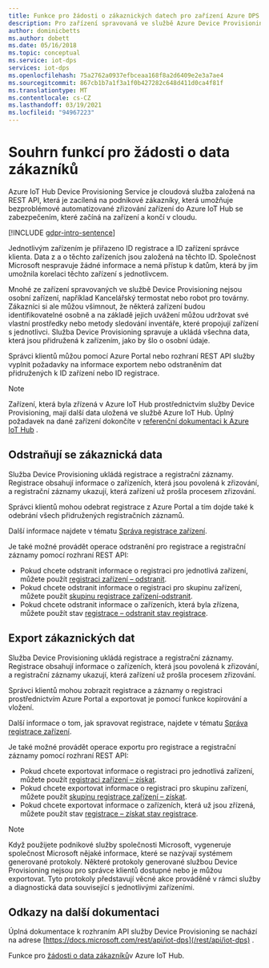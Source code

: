```yaml
---
title: Funkce pro žádosti o zákaznických datech pro zařízení Azure DPS
description: Pro zařízení spravovaná ve službě Azure Device Provisioning (DPS), která jsou osobní, se v tomto článku zobrazují správci, jak exportovat nebo odstranit osobní údaje.
author: dominicbetts
ms.author: dobett
ms.date: 05/16/2018
ms.topic: conceptual
ms.service: iot-dps
services: iot-dps
ms.openlocfilehash: 75a2762a0937efbceaa168f8a2d6409e2e3a7ae4
ms.sourcegitcommit: 867cb1b7a1f3a1f0b427282c648d411d0ca4f81f
ms.translationtype: MT
ms.contentlocale: cs-CZ
ms.lasthandoff: 03/19/2021
ms.locfileid: "94967223"
---
```

# <a name="summary-of-customer-data-request-features"></a>Souhrn funkcí pro žádosti o data zákazníků

Azure IoT Hub Device Provisioning Service je cloudová služba založená na REST API, která je zacílená na podnikové zákazníky, která umožňuje bezproblémové automatizované zřizování zařízení do Azure IoT Hub se zabezpečením, které začíná na zařízení a končí v cloudu.

[!INCLUDE [gdpr-intro-sentence](../../includes/gdpr-intro-sentence.md)]

Jednotlivým zařízením je přiřazeno ID registrace a ID zařízení správce klienta. Data z a o těchto zařízeních jsou založená na těchto ID. Společnost Microsoft nespravuje žádné informace a nemá přístup k datům, která by jim umožnila korelaci těchto zařízení s jednotlivcem.

Mnohé ze zařízení spravovaných ve službě Device Provisioning nejsou osobní zařízení, například Kancelářský termostat nebo robot pro továrny. Zákazníci si ale můžou všimnout, že některá zařízení budou identifikovatelné osobně a na základě jejich uvážení můžou udržovat své vlastní prostředky nebo metody sledování inventáře, které propojují zařízení s jednotlivci. Služba Device Provisioning spravuje a ukládá všechna data, která jsou přidružená k zařízením, jako by šlo o osobní údaje.

Správci klientů můžou pomocí Azure Portal nebo rozhraní REST API služby vyplnit požadavky na informace exportem nebo odstraněním dat přidružených k ID zařízení nebo ID registrace.

> [!NOTE]
> Zařízení, která byla zřízená v Azure IoT Hub prostřednictvím služby Device Provisioning, mají další data uložená ve službě Azure IoT Hub. Úplný požadavek na dané zařízení dokončíte v [referenční dokumentaci k Azure IoT Hub](../iot-hub/iot-hub-customer-data-requests.md) .

## <a name="deleting-customer-data"></a>Odstraňují se zákaznická data

Služba Device Provisioning ukládá registrace a registrační záznamy. Registrace obsahují informace o zařízeních, která jsou povolená k zřizování, a registrační záznamy ukazují, která zařízení už prošla procesem zřizování.

Správci klientů mohou odebrat registrace z Azure Portal a tím dojde také k odebrání všech přidružených registračních záznamů.

Další informace najdete v tématu [Správa registrace zařízení](how-to-manage-enrollments.md).

Je také možné provádět operace odstranění pro registrace a registrační záznamy pomocí rozhraní REST API:

* Pokud chcete odstranit informace o registraci pro jednotlivá zařízení, můžete použít [registraci zařízení – odstranit](/rest/api/iot-dps/deleteindividualenrollment/deleteindividualenrollment).
* Pokud chcete odstranit informace o registraci pro skupinu zařízení, můžete použít [skupinu registrace zařízení-odstranit](/rest/api/iot-dps/deleteenrollmentgroup/deleteenrollmentgroup).
* Pokud chcete odstranit informace o zařízeních, která byla zřízena, můžete použít stav [registrace – odstranit stav registrace](/rest/api/iot-dps/deletedeviceregistrationstate/deletedeviceregistrationstate).

## <a name="exporting-customer-data"></a>Export zákaznických dat

Služba Device Provisioning ukládá registrace a registrační záznamy. Registrace obsahují informace o zařízeních, která jsou povolená k zřizování, a registrační záznamy ukazují, která zařízení už prošla procesem zřizování.

Správci klientů mohou zobrazit registrace a záznamy o registraci prostřednictvím Azure Portal a exportovat je pomocí funkce kopírování a vložení.

Další informace o tom, jak spravovat registrace, najdete v tématu [Správa registrace zařízení](how-to-manage-enrollments.md).

Je také možné provádět operace exportu pro registrace a registrační záznamy pomocí rozhraní REST API:

* Pokud chcete exportovat informace o registraci pro jednotlivá zařízení, můžete použít [registraci zařízení – získat](/rest/api/iot-dps/getindividualenrollment/getindividualenrollment).
* Pokud chcete exportovat informace o registraci pro skupinu zařízení, můžete použít [skupinu registrace zařízení – získat](/rest/api/iot-dps/getenrollmentgroup/getenrollmentgroup).
* Pokud chcete exportovat informace o zařízeních, která už jsou zřízená, můžete použít stav [registrace – získat stav registrace](/rest/api/iot-dps/getdeviceregistrationstate/getdeviceregistrationstate).

> [!NOTE]
> Když použijete podnikové služby společnosti Microsoft, vygeneruje společnost Microsoft nějaké informace, které se nazývají systémem generované protokoly. Některé protokoly generované službou Device Provisioning nejsou pro správce klientů dostupné nebo je můžou exportovat. Tyto protokoly představují věcné akce prováděné v rámci služby a diagnostická data související s jednotlivými zařízeními.

## <a name="links-to-additional-documentation"></a>Odkazy na další dokumentaci

Úplná dokumentace k rozhraním API služby Device Provisioning se nachází na adrese [https://docs.microsoft.com/rest/api/iot-dps](/rest/api/iot-dps) .

Funkce pro [žádosti o data zákazníků](../iot-hub/iot-hub-customer-data-requests.md)v Azure IoT Hub.